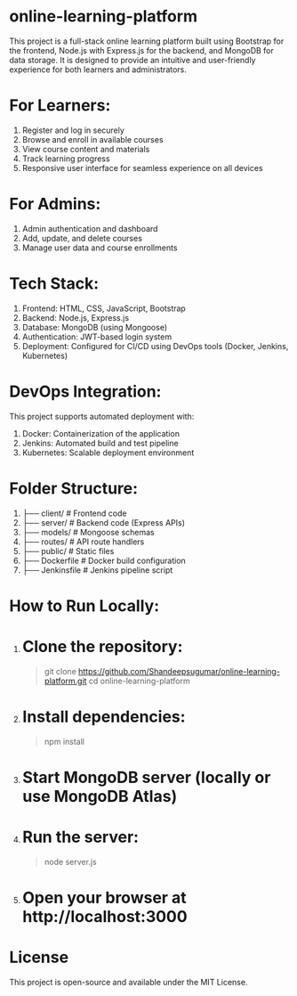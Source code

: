 # online-learning-platform
This project is a full-stack online learning platform built using Bootstrap for the frontend, Node.js with Express.js for the backend, and MongoDB for data storage. It is designed to provide an intuitive and user-friendly experience for both learners and administrators.

 # For Learners:
  1) Register and log in securely
  2) Browse and enroll in available courses
  3) View course content and materials
  4) Track learning progress
  5) Responsive user interface for seamless experience on all devices

 # For Admins:
  1) Admin authentication and dashboard
  2) Add, update, and delete courses
  3) Manage user data and course enrollments

# Tech Stack:
  1) Frontend: HTML, CSS, JavaScript, Bootstrap
  2) Backend: Node.js, Express.js
  3) Database: MongoDB (using Mongoose)
  4) Authentication: JWT-based login system
  5) Deployment: Configured for CI/CD using DevOps tools (Docker, Jenkins, Kubernetes)

# DevOps Integration:
This project supports automated deployment with:
  1) Docker: Containerization of the application
  2) Jenkins: Automated build and test pipeline
  3) Kubernetes: Scalable deployment environment

# Folder Structure:
1) ├── client/               # Frontend code
2) ├── server/               # Backend code (Express APIs)
3) ├── models/               # Mongoose schemas
4) ├── routes/               # API route handlers
5) ├── public/               # Static files
6) ├── Dockerfile            # Docker build configuration
7) ├── Jenkinsfile           # Jenkins pipeline script

# How to Run Locally:
  1) # Clone the repository:
     > git clone https://github.com/Shandeepsugumar/online-learning-platform.git
     > cd online-learning-platform
    
  2) # Install dependencies:
     > npm install

  3) # Start MongoDB server (locally or use MongoDB Atlas)
  4) # Run the server:
      > node server.js
  5) # Open your browser at http://localhost:3000

# License
This project is open-source and available under the MIT License.







